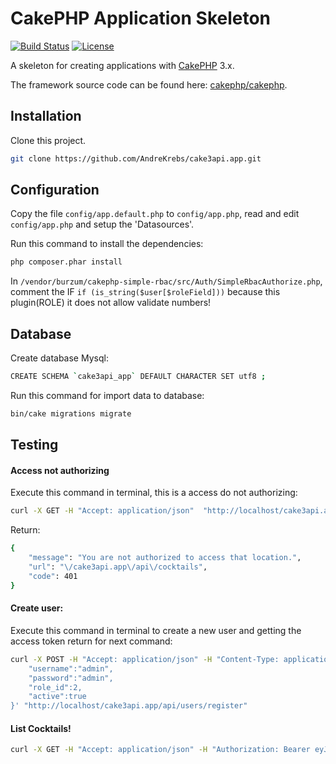 # CakePHP Application Skeleton

[![Build Status](https://img.shields.io/travis/cakephp/app/master.svg?style=flat-square)](https://travis-ci.org/cakephp/app)
[![License](https://img.shields.io/packagist/l/cakephp/app.svg?style=flat-square)](https://packagist.org/packages/cakephp/app)

A skeleton for creating applications with [CakePHP](http://cakephp.org) 3.x.

The framework source code can be found here: [cakephp/cakephp](https://github.com/cakephp/cakephp).

## Installation

Clone this project.
```bash
git clone https://github.com/AndreKrebs/cake3api.app.git
```

## Configuration

Copy the file `config/app.default.php` to `config/app.php`, read and edit `config/app.php` and setup the 'Datasources'.

Run this command to install the dependencies:
```bash
php composer.phar install
```

In `/vendor/burzum/cakephp-simple-rbac/src/Auth/SimpleRbacAuthorize.php`, comment the IF `if (is_string($user[$roleField]))` because this plugin(ROLE) it does not allow validate numbers!

## Database

Create database Mysql:
```bash
CREATE SCHEMA `cake3api_app` DEFAULT CHARACTER SET utf8 ;
```

Run this command for import data to database:

```bash
bin/cake migrations migrate
```
## Testing

#### Access not authorizing

Execute this command in terminal, this is a access do not authorizing:
```bash
curl -X GET -H "Accept: application/json"  "http://localhost/cake3api.app/api/cocktails"
```
Return:
```bash
{
    "message": "You are not authorized to access that location.",
    "url": "\/cake3api.app\/api\/cocktails",
    "code": 401
}
```

#### Create user:

Execute this command in terminal to create a new user and getting the access token return for next command:
```bash
curl -X POST -H "Accept: application/json" -H "Content-Type: application/json" -H "Cache-Control: no-cache" -H "Postman-Token: 0f0fb402-9747-1a74-ec8d-75a9c27727c1" -d '{
	"username":"admin",
	"password":"admin",
    "role_id":2,
	"active":true
}' "http://localhost/cake3api.app/api/users/register"
```

#### List Cocktails!
```bash
curl -X GET -H "Accept: application/json" -H "Authorization: Bearer eyJ0eXAiOiJKV1QiLCJhbGciOiJIUzI1NiJ9.eyJzdWIiOjEsImV4cCI6MTQ4NDgzNzU3N30.XjzTVNFIJ-P1S2wMHml-mNSW1PUOrKQ53iybi0RGP_4" -H "Cache-Control: no-cache" -H "Postman-Token: 819cdbce-24c4-66ae-42ab-41a55f12752a" "http://localhost/cake3api.app/api/cocktails"
```
